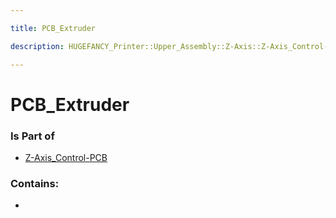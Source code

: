 ```yaml
---

title: PCB_Extruder

description: HUGEFANCY_Printer::Upper_Assembly::Z-Axis::Z-Axis_Control-PCB::PCB_Extruder

---
```

# PCB_Extruder
<script>
    var geoarray = '{"PCB_Extruder": {}}';
</script>
<script>
    var basepath = '/assets/HUGEFANCY_Printer/Upper_Assembly/Z-Axis/Z-Axis_Control-PCB/';
</script>
<link rel="stylesheet" href="/css/container.css">

<div id="container"></div>

<!-- these are the required scripts for the three.js scene -->
<script src="/lib/three.min.js"></script>
<script src="/lib/OrbitControls.js"></script>
<script src="/lib/RectAreaLightUniformsLib.js"></script>
<!-- this is your app's lib file -->
<script src="/lib/triceratops_app.js"></script>
### Is Part of
- [Z-Axis_Control-PCB](../Z-Axis_Control-PCB)  

### Contains:
- [](./PCB_Extruder/)

